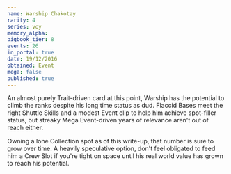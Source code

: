 ```yaml
---
name: Warship Chakotay
rarity: 4
series: voy
memory_alpha:
bigbook_tier: 8
events: 26
in_portal: true
date: 19/12/2016
obtained: Event
mega: false
published: true
---
```


An almost purely Trait-driven card at this point, Warship has the potential to climb the ranks despite his long time status as dud. Flaccid Bases meet the right Shuttle Skills and a modest Event clip to help him achieve spot-filler status, but streaky Mega Event-driven years of relevance aren't out of reach either.

Owning a lone Collection spot as of this write-up, that number is sure to grow over time. A heavily 
speculative option, don't feel obligated to feed him a Crew Slot if you're tight on space until his real world value has grown to reach his potential.
